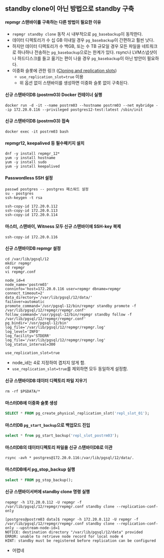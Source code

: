## standby clone이 아닌 방법으로 standby 구축

#### repmgr 스탠바이를 구축하는 다른 방법이 필요한 이유
- `repmgr standby clone` 동작 시 내부적으로 `pg_basebackup`이 동작한다.
- 데이터 디렉토리가 수 십 GB 이내일 경우 `pg_basebackup`이 간편하고 훨씬 낫다.
- 하지만 데이터 디렉토리가 수 백GB, 또는 수 TB 규모일 경우 모든 파일을 네트워크로 하나하나 전송하는 `pg_basebackup`으로는 한계가 있다. rsync나 LVM스냅샷이나 하드디스크를 들고 옮기는 편이 나을 경우 `pg_basebackup`이 아닌 방안이 필요하다.
- 이중화 슬롯에 관한 링크 ([Cloning and replication slots](https://www.repmgr.org/docs/4.0/cloning-replication-slots.html))
  - `use_replication_slot=true` 이용
  - 위 옵션 없이 스탠바이를 생성하면 이중화 슬롯 없이 구축된다.

#### 신규 스탠바이DB (postrm03) Docker 컨테이너 실행
```
docker run -d -it --name postrm03 --hostname postrm03 --net mybridge --ip 172.20.0.116 --privileged postgres12-test:latest /sbin/init
```

#### 신규 스탠바이DB (postrm03) 접속
```
docker exec -it postrm03 bash
```

#### repmgr12, keepalived 등 필수패키지 설치
```
dnf -y install repmgr_12*
yum -y install hostname
yum -y install sudo
yum -y install keepalived
```

#### Passwordless SSH 설정
```
passwd postgres -- postgres 패스워드 설정
su - postgres
ssh-keygen -t rsa

ssh-copy-id 172.20.0.112
ssh-copy-id 172.20.0.113
ssh-copy-id 172.20.0.114
```

#### 마스터, 스탠바이, Witness 모두 신규 스탠바이에 SSH-key 복제
```
ssh-copy-id 172.20.0.116
```

#### 신규 스탠바이DB repmgr 설정
```
cd /var/lib/pgsql/12
mkdir repmgr
cd repmgr
vi repmgr.conf

node_id=4
node_name='postrm03'
conninfo='host=172.20.0.116 user=repmgr dbname=repmgr connect_timeout=2'
data_directory='/var/lib/pgsql/12/data/'
failover=automatic
promote_command='/usr/pgsql-12/bin/repmgr standby promote -f /var/lib/pgsql/12/repmgr/repmgr.conf'
follow_command='/usr/pgsql-12/bin/repmgr standby follow -f /var/lib/pgsql/12/repmgr/repmgr.conf'
pg_bindir='/usr/pgsql-12/bin'
log_file='/var/lib/pgsql/12/repmgr/repmgr.log'
log_level='INFO'
log_facility='STDERR'
log_file='/var/lib/pgsql/12/repmgr/repmgr.log'
log_status_interval=300

use_replication_slot=true
```
- node_id는 4로 지정하여 겹치지 않게 함.
- `use_replication_slot=true`를 제외하면 모두 동일하게 설정함.

#### 신규 스탠바이DB 데이터 디렉토리 파일 지우기
```
rm -rf $PGDATA/*
```

#### 마스터DB에 이중화 슬롯 생성
```sql
SELECT * FROM pg_create_physical_replication_slot('repl_slot_01');
```

#### 마스터DB `pg_start_backup`으로 백업모드 진입
```sql
select * from pg_start_backup('repl_slot_postrm03');
```

#### 마스터DB의 데이터디렉토리 파일을 신규 스탠바이DB로 이관
```
rsync -avh * postgres@172.20.0.116:/var/lib/pgsql/12/data/.
```

#### 마스터DB에서 pg_stop_backup 실행
```sql
select * FROM pg_stop_backup();
```

#### 신규 스탠바이서버에 standby clone 명령 실행
```
repmgr -h 172.20.0.112 -U repmgr -f /var/lib/pgsql/12/repmgr/repmgr.conf standby clone --replication-conf-only 

[postgres@postrm03 data]$ repmgr -h 172.20.0.112 -U repmgr -f /var/lib/pgsql/12/repmgr/repmgr.conf standby clone --replication-conf-only --upstream-node-id=1
NOTICE: destination directory "/var/lib/pgsql/12/data" provided
ERROR: unable to retrieve node record for local node 4
HINT: standby must be registered before replication can be configured
```
- 어렵네
